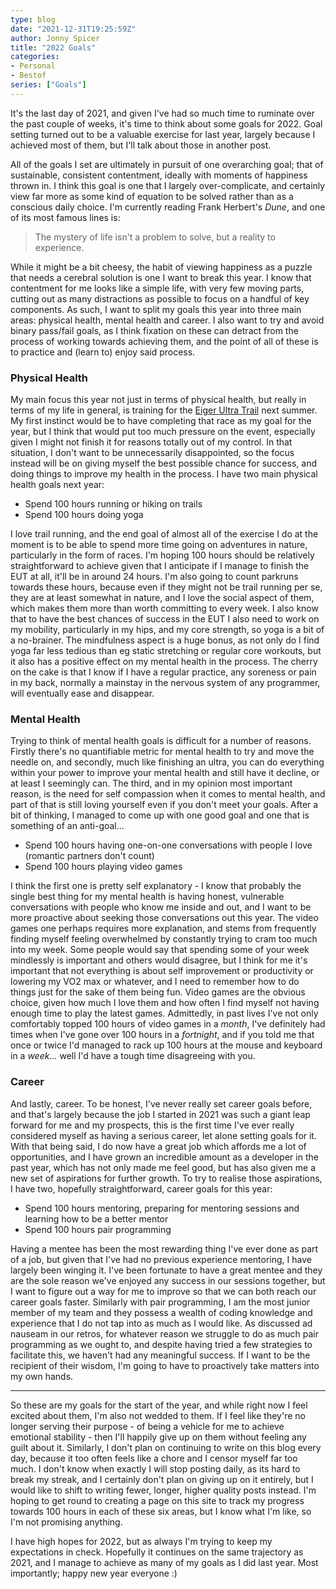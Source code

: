 ```yaml
---
type: blog
date: "2021-12-31T19:25:59Z"
author: Jonny Spicer
title: "2022 Goals"
categories:
- Personal
- Bestof
series: ["Goals"]
---
```

It's the last day of 2021, and given I've had so much time to ruminate over the past couple of weeks, it's time to think about some goals for 2022. Goal setting turned out to be a valuable
exercise for last year, largely because I achieved most of them, but I'll talk about those in another post.

All of the goals I set are ultimately in pursuit of one overarching goal; that of sustainable, consistent contentment, ideally with moments of happiness thrown in. I think this goal is one
that I largely over-complicate, and certainly view far more as some kind of equation to be solved rather than as a conscious daily choice. I'm currently reading Frank Herbert's *Dune*,
and one of its most famous lines is:

> The mystery of life isn't a problem to solve, but a reality to experience.

While it might be a bit cheesy, the habit of viewing happiness as a puzzle that needs a cerebral solution is one I want to break this year. I know that contentment for me looks like a
simple life, with very few moving parts, cutting out as many distractions as possible to focus on a handful of key components. As such, I want to split my goals this year into
three main areas: physical health, mental health and career. I also want to try and avoid binary pass/fail goals, as I think fixation on these can detract from the process of working
towards achieving them, and the point of all of these is to practice and (learn to) enjoy said process.

### Physical Health

My main focus this year not just in terms of physical health, but really in terms of my life in general, is training for the [Eiger Ultra Trail](/blog/big-races-bad-ideas-ii-eiger-ultra-trail/) next summer. My first instinct would be to have completing that race as my goal for the year, but I think that would put too much pressure on
the event, especially given I might not finish it for reasons totally out of my control. In that situation, I don't want to be unnecessarily disappointed, so the focus instead will be on
giving myself the best possible chance for success, and doing things to improve my health in the process. I have two main physical health goals next year:

- Spend 100 hours running or hiking on trails
- Spend 100 hours doing yoga

I love trail running, and the end goal of almost all of the exercise I do at the moment is to be able to spend more time going on adventures in nature, particularly in the form of races. I'm
hoping 100 hours should be relatively straightforward to achieve given that I anticipate if I manage to finish the EUT at all, it'll be in around 24 hours. I'm also going to count parkruns towards these
hours, because even if they might not be trail running per se, they are at least somewhat in nature, and I love the social aspect of them, which makes them more than worth committing to
every week. I also know that to have the best chances of success in the EUT I also need to work on my mobility, particularly in my hips, and my core strength, so yoga is a bit of a no-brainer.
The mindfulness aspect is a huge bonus, as not only do I find yoga far less tedious than eg static stretching or regular core workouts, but it also has a positive effect on my mental health
in the process. The cherry on the cake is that I know if I have a regular practice, any soreness or pain in my back, normally a mainstay in the nervous system of any programmer, will
eventually ease and disappear.

### Mental Health

Trying to think of mental health goals is difficult for a number of reasons. Firstly there's no quantifiable metric for mental health to try and move the needle on, and secondly, much like
finishing an ultra, you can do everything within your power to improve your mental health and still have it decline, or at least I seemingly can. The third, and in my opinion most important
reason, is the need for self compassion when it comes to mental health, and part of that is still loving yourself even if you don't meet your goals. After a bit of thinking, I managed to
come up with one good goal and one that is something of an anti-goal...

- Spend 100 hours having one-on-one conversations with people I love (romantic partners don't count)
- Spend 100 hours playing video games

I think the first one is pretty self explanatory - I know that probably the single best thing for my mental health is having honest, vulnerable conversations with people who know me inside
and out, and I want to be more proactive about seeking those conversations out this year. The video games one perhaps requires more explanation, and stems from frequently finding myself
feeling overwhelmed by constantly trying to cram too much into my week. Some people would say that spending some of your week mindlessly is important and others would disagree, but I
think for me it's important that not everything is about self improvement or productivity or lowering my VO2 max or whatever, and I need to remember how to do things just for the sake of
them being fun. Video games are the obvious choice, given how much I love them and how often I find myself not having enough time to play the latest games. Admittedly, in past lives I've
not only comfortably topped 100 hours of video games in a *month*, I've definitely had times when I've gone over 100 hours in a *fortnight*, and if you told me that once or twice
I'd managed to rack up 100 hours at the mouse and keyboard in a *week...* well I'd have a tough time disagreeing with you.

### Career

And lastly, career. To be honest, I've never really set career goals before, and that's largely because the job I started in 2021 was such a giant leap forward for me and my prospects, this
is the first time I've ever really considered myself as having a serious career, let alone setting goals for it. With that being said, I do now have a great job which affords me a lot of
opportunities, and I have grown an incredible amount as a developer in the past year, which has not only made me feel good, but has also given me a new set of aspirations for further
growth. To try to realise those aspirations, I have two, hopefully straightforward, career goals for this year:

- Spend 100 hours mentoring, preparing for mentoring sessions and learning how to be a better mentor
- Spend 100 hours pair programming

Having a mentee has been the most rewarding thing I've ever done as part of a job, but given that I've had no previous experience mentoring, I have largely been winging it. I've been
fortunate to have a great mentee and they are the sole reason we've enjoyed any success in our sessions together, but I want to figure out a way for me to improve so that we can both
reach our career goals faster. Similarly with pair programming, I am the most junior member of my team and they possess a wealth of coding knowledge and experience that I do not tap into as
much as I would like. As discussed ad nauseam in our retros, for whatever reason we struggle to do as much pair programming as we ought to, and despite having tried a few strategies to
facilitate this, we haven't had any meaningful success. If I want to be the recipient of their wisdom, I'm going to have to proactively take matters into my own hands.

---

So these are my goals for the start of the year, and while right now I feel excited about them, I'm also not wedded to them. If I feel like they're no longer serving their purpose - of
being a vehicle for me to achieve emotional stability - then I'll happily give up on them without feeling any guilt about it. Similarly, I don't plan on continuing to write on this blog
every day, because it too often feels like a chore and I censor myself far too much. I don't know when exactly I will stop posting daily, as its hard to break my streak, and I
certainly don't plan on giving up on it entirely, but I would like to shift to writing fewer, longer, higher quality posts instead. I'm hoping to get round to creating a page on this site
to track my progress towards 100 hours in each of these six areas, but I know what I'm like, so I'm not promising anything.

I have high hopes for 2022, but as always I'm trying to keep my expectations in check. Hopefully it continues on the same trajectory as 2021, and I manage to achieve as many of my goals
as I did last year. Most importantly; happy new year everyone :)